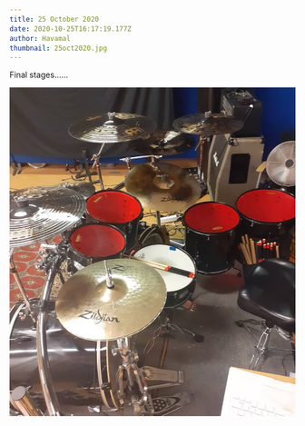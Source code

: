 ```yaml
---
title: 25 October 2020
date: 2020-10-25T16:17:19.177Z
author: Havamal
thumbnail: 25oct2020.jpg
---
```


Final stages......

![25oct2020.jpg](./25oct2020.jpg)
